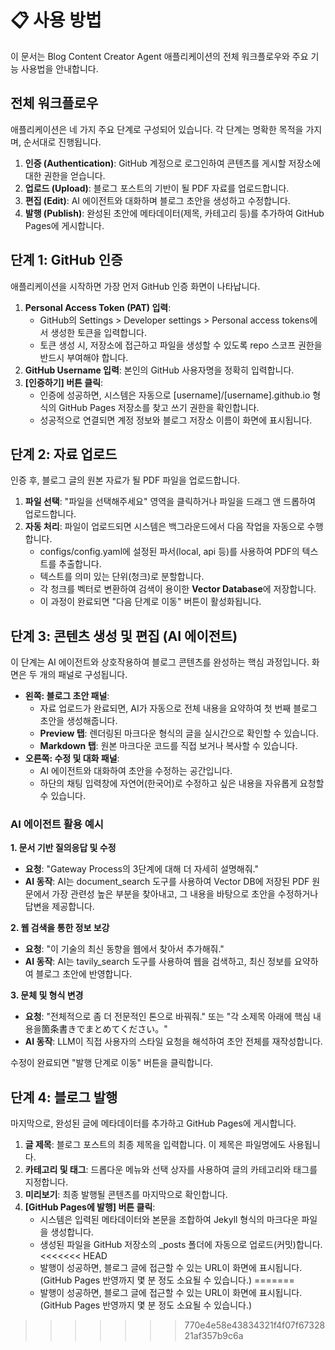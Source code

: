 # **📋 사용 방법**

이 문서는 Blog Content Creator Agent 애플리케이션의 전체 워크플로우와 주요 기능 사용법을 안내합니다.

## **전체 워크플로우**

애플리케이션은 네 가지 주요 단계로 구성되어 있습니다. 각 단계는 명확한 목적을 가지며, 순서대로 진행됩니다.

1. **인증 (Authentication)**: GitHub 계정으로 로그인하여 콘텐츠를 게시할 저장소에 대한 권한을 얻습니다.  
2. **업로드 (Upload)**: 블로그 포스트의 기반이 될 PDF 자료를 업로드합니다.  
3. **편집 (Edit)**: AI 에이전트와 대화하며 블로그 초안을 생성하고 수정합니다.  
4. **발행 (Publish)**: 완성된 초안에 메타데이터(제목, 카테고리 등)를 추가하여 GitHub Pages에 게시합니다.

## **단계 1: GitHub 인증**

애플리케이션을 시작하면 가장 먼저 GitHub 인증 화면이 나타납니다.

1. **Personal Access Token (PAT) 입력**:  
   * GitHub의 Settings > Developer settings > Personal access tokens에서 생성한 토큰을 입력합니다.  
   * 토큰 생성 시, 저장소에 접근하고 파일을 생성할 수 있도록 repo 스코프 권한을 반드시 부여해야 합니다.  
2. **GitHub Username 입력**: 본인의 GitHub 사용자명을 정확히 입력합니다.  
3. **[인증하기] 버튼 클릭**:  
   * 인증에 성공하면, 시스템은 자동으로 [username]/[username].github.io 형식의 GitHub Pages 저장소를 찾고 쓰기 권한을 확인합니다.  
   * 성공적으로 연결되면 계정 정보와 블로그 저장소 이름이 화면에 표시됩니다.

## **단계 2: 자료 업로드**

인증 후, 블로그 글의 원본 자료가 될 PDF 파일을 업로드합니다.

1. **파일 선택**: "파일을 선택해주세요" 영역을 클릭하거나 파일을 드래그 앤 드롭하여 업로드합니다.  
2. **자동 처리**: 파일이 업로드되면 시스템은 백그라운드에서 다음 작업을 자동으로 수행합니다.  
   * configs/config.yaml에 설정된 파서(local, api 등)를 사용하여 PDF의 텍스트를 추출합니다.  
   * 텍스트를 의미 있는 단위(청크)로 분할합니다.  
   * 각 청크를 벡터로 변환하여 검색이 용이한 **Vector Database**에 저장합니다.  
   * 이 과정이 완료되면 "다음 단계로 이동" 버튼이 활성화됩니다.

## **단계 3: 콘텐츠 생성 및 편집 (AI 에이전트)**

이 단계는 AI 에이전트와 상호작용하여 블로그 콘텐츠를 완성하는 핵심 과정입니다. 화면은 두 개의 패널로 구성됩니다.

* **왼쪽: 블로그 초안 패널**:  
  * 자료 업로드가 완료되면, AI가 자동으로 전체 내용을 요약하여 첫 번째 블로그 초안을 생성해줍니다.  
  * **Preview 탭**: 렌더링된 마크다운 형식의 글을 실시간으로 확인할 수 있습니다.  
  * **Markdown 탭**: 원본 마크다운 코드를 직접 보거나 복사할 수 있습니다.  
* **오른쪽: 수정 및 대화 패널**:  
  * AI 에이전트와 대화하여 초안을 수정하는 공간입니다.  
  * 하단의 채팅 입력창에 자연어(한국어)로 수정하고 싶은 내용을 자유롭게 요청할 수 있습니다.

### **AI 에이전트 활용 예시**

**1. 문서 기반 질의응답 및 수정**

* **요청**: "Gateway Process의 3단계에 대해 더 자세히 설명해줘."  
* **AI 동작**: AI는 document_search 도구를 사용하여 Vector DB에 저장된 PDF 원문에서 가장 관련성 높은 부분을 찾아내고, 그 내용을 바탕으로 초안을 수정하거나 답변을 제공합니다.

**2. 웹 검색을 통한 정보 보강**

* **요청**: "이 기술의 최신 동향을 웹에서 찾아서 추가해줘."  
* **AI 동작**: AI는 tavily_search 도구를 사용하여 웹을 검색하고, 최신 정보를 요약하여 블로그 초안에 반영합니다.

**3. 문체 및 형식 변경**

* **요청**: "전체적으로 좀 더 전문적인 톤으로 바꿔줘." 또는 "각 소제목 아래에 핵심 내용을箇条書きでまとめてください。"  
* **AI 동작**: LLM이 직접 사용자의 스타일 요청을 해석하여 초안 전체를 재작성합니다.

수정이 완료되면 "발행 단계로 이동" 버튼을 클릭합니다.

## **단계 4: 블로그 발행**

마지막으로, 완성된 글에 메타데이터를 추가하고 GitHub Pages에 게시합니다.

1. **글 제목**: 블로그 포스트의 최종 제목을 입력합니다. 이 제목은 파일명에도 사용됩니다.  
2. **카테고리 및 태그**: 드롭다운 메뉴와 선택 상자를 사용하여 글의 카테고리와 태그를 지정합니다.  
3. **미리보기**: 최종 발행될 콘텐츠를 마지막으로 확인합니다.  
4. **[GitHub Pages에 발행] 버튼 클릭**:  
   * 시스템은 입력된 메타데이터와 본문을 조합하여 Jekyll 형식의 마크다운 파일을 생성합니다.  
   * 생성된 파일을 GitHub 저장소의 _posts 폴더에 자동으로 업로드(커밋)합니다.  
<<<<<<< HEAD
   * 발행이 성공하면, 블로그 글에 접근할 수 있는 URL이 화면에 표시됩니다. (GitHub Pages 반영까지 몇 분 정도 소요될 수 있습니다.)
=======
   * 발행이 성공하면, 블로그 글에 접근할 수 있는 URL이 화면에 표시됩니다. (GitHub Pages 반영까지 몇 분 정도 소요될 수 있습니다.)
>>>>>>> 770e4e58e43834321f4f07f6732821af357b9c6a

